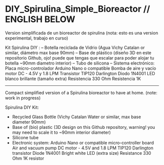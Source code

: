 # DIY_Spirulina_Simple_Bioreactor // ENGLISH BELOW
Version simplificada de un bioreactor de spirulina (nota: esto es una version experimental, trabajo en curso)

Kit Spirulina DIY :
– Botella reciclada de Vidrio (Agua Vichy Catalan or similar, diámetro max base 90mm)
– Base de plástico (diseño 3D en este repositorio Github, ojo! puede que tengas que escalar para poder alojar tu botella ~90mm diametro interior)
– Tubo de silicona
– Sistema electrónico: 
  Placa micro-controlador Arduino Nano o compatible
  Bomba de aire y vacío motor DC - 4.5V y 1.8 LPM
  Transistor TIP120 Darlington 
  Diodo 1N4001 
  LED blanco brillante (tamaño extra) 
  Resistencia 330 Ohm
  Resistencia 1K
  
  **************************
  Compact simplified version of a Spirulina bioreactor to have at home. (note: work in progress)
  
  Spirulina DIY Kit:
- Recycled Glass Bottle (Vichy Catalan Water or similar, max base diameter 90mm)
- Base of (bio) plastic (3D design on this Github repository, warning! you may need to scale it to ~90mm interior diameter)
- Silicone tube
- Electronic system:
   Arduino Nano or compatible micro-controller board
   Air and vacuum pump DC motor - 4.5V and 1.8 LPM
   TIP120 Darlington transistor
   Diode 1N4001
   Bright white LED (extra size)
   Resistance 330 Ohm
   1K resistor
